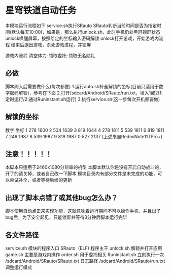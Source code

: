 # 星穹铁道自动任务

本模块运行流程如下
service.sh执行SRauto
SRauto判断当前时间是否为指定时间(默认每天10:00)，如果是，那么执行unlock.sh，此时手机仍处黑屏锁屏状态
unlock唤醒屏幕，按照给定的坐标输入密码解锁
unlock打开游戏，开始游戏内流程
结束后退出游戏，杀死游戏进程，并锁屏

游戏内流程
    清空体力-领取委托-领取无名勋礼

## 必做
脚本刷入后需要做什么(每次都要)
1.运行auto.sh补全解锁的坐标(目前只适用于数字密码解锁)，参考在下面
2.打开/sdcard/Android/SRauto/run.txt，填入1或2(1:定时运行/2:通过Runinstant.sh运行)
3.执行service.sh(这一步每次开机都要做)

## 解锁的坐标
数字 坐标
1 278 1600
2 534 1639
3 819 1644
4 278 1811
5 539 1811
6 819 1811
7 246 1987
8 539 1987
9 819 1987
0 527 2137
(上述来自RedmiNote11TPro+)


## 注意！！！！！
本脚本只适用于2460x1080分辨率的机型
本脚本默认你是没有开启自动战斗的，开了的请关掉，或者自己改一下脚本
模块目录内有部分文件是未完成的功能，可以尝试补全，或者等待后续的更新


## 出现了脚本点错了或其他bug怎么办？
脚本使用自动点击来实现功能，这就意味着运行期间不可以操作手机，并且出了bug后，为了安全起见，只能锁屏并等待3分钟后脚本运行完毕

## 各文件路径
service.sh                      模块的程序入口
SRauto（ELF)                        程序主干
unlock.sh                      解锁并打开应用
game.sh                     主要是游戏内操作
order.sh                         用于委托相关
Runinstant.sh                    立刻执行一次
/sdcard/Android/SRauto/SRauto.txt   日志路径
/sdcard/Android/SRauto/run.txt   调整运行模式
